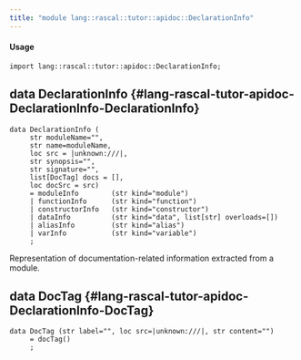 ```yaml
---
title: "module lang::rascal::tutor::apidoc::DeclarationInfo"
---
```


#### Usage

`import lang::rascal::tutor::apidoc::DeclarationInfo;`

## data DeclarationInfo {#lang-rascal-tutor-apidoc-DeclarationInfo-DeclarationInfo}

```rascal
data DeclarationInfo (
     str moduleName="", 
     str name=moduleName, 
     loc src = |unknown:///|, 
     str synopsis="", 
     str signature="",
     list[DocTag] docs = [], 
     loc docSrc = src) 
     = moduleInfo        (str kind="module")
     | functionInfo      (str kind="function")
     | constructorInfo   (str kind="constructor")
     | dataInfo          (str kind="data", list[str] overloads=[])
     | aliasInfo         (str kind="alias")
     | varInfo           (str kind="variable")
     ;
```

Representation of documentation-related information extracted from a module.

## data DocTag {#lang-rascal-tutor-apidoc-DeclarationInfo-DocTag}

```rascal
data DocTag (str label="", loc src=|unknown:///|, str content="") 
     = docTag()
     ;
```

